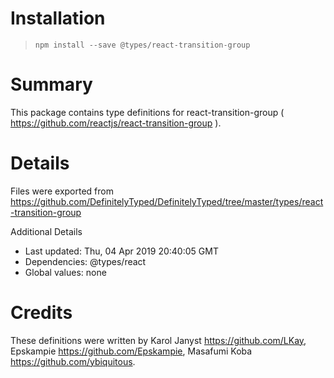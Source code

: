 # Installation
> `npm install --save @types/react-transition-group`

# Summary
This package contains type definitions for react-transition-group ( https://github.com/reactjs/react-transition-group ).

# Details
Files were exported from https://github.com/DefinitelyTyped/DefinitelyTyped/tree/master/types/react-transition-group

Additional Details
 * Last updated: Thu, 04 Apr 2019 20:40:05 GMT
 * Dependencies: @types/react
 * Global values: none

# Credits
These definitions were written by Karol Janyst <https://github.com/LKay>, Epskampie <https://github.com/Epskampie>, Masafumi Koba <https://github.com/ybiquitous>.
